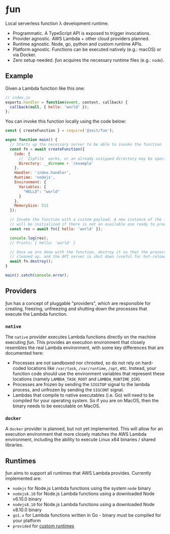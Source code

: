 # ƒun

Local serverless function λ development runtime.

 * Programmatic. A TypeScript API is exposed to trigger invocations.
 * Provider agnostic. AWS Lambda + other cloud providers planned.
 * Runtime agnostic. Node, go, python and custom runtime APIs.
 * Platform agnostic. Functions can be executed natively (e.g.: macOS) or via Docker.
 * Zero setup needed. ƒun acquires the necessary runtime files (e.g.: `node`).


## Example

Given a Lambda function like this one:

```js
// index.js
exports.handler = function(event, context, callback) {
  callback(null, { hello: 'world' });
};
```

You can invoke this function locally using the code below:

```js
const { createFunction } = require('@zeit/fun');

async function main() {
  // Starts up the necessary server to be able to invoke the function
  const fn = await createFunction({
    Code: {
      // `ZipFile` works, or an already unzipped directory may be specified
      Directory: __dirname + '/example'
    },
    Handler: 'index.handler',
    Runtime: 'nodejs',
    Environment: {
      Variables: {
        "HELLO": "world"
      }
    },
    MemorySize: 512
  });

  // Invoke the function with a custom payload. A new instance of the function
  // will be initialized if there is not an available one ready to process.
  const res = await fn({ hello: 'world' });

  console.log(res);
  // Prints: { hello: 'world' }

  // Once we are done with the function, destroy it so that the processes are
  // cleaned up, and the API server is shut down (useful for hot-reloading).
  await fn.destroy();
}

main().catch(console.error);
```


## Providers

ƒun has a concept of pluggable "providers", which are responsible for
creating, freezing, unfreezing and shutting down the processes that execute the
Lambda function.

### `native`

The `native` provider executes Lambda functions directly on the machine executing
ƒun. This provides an execution environment that closely resembles the
real Lambda environment, with some key differences that are documented here:

 * Processes are *not* sandboxed nor chrooted, so do not rely on hard-coded
   locations like `/var/task`, `/var/runtime`, `/opt`, etc. Instead, your
   function code should use the environment variables that represent these
   locations (namely `LAMBDA_TASK_ROOT` and `LAMBDA_RUNTIME_DIR`).
 * Processes are frozen by sending the `SIGSTOP` signal to the lambda process,
   and unfrozen by sending the `SIGCONT` signal.
 * Lambdas that compile to native executables (i.e. Go) will need to be compiled
   for your operating system. So if you are on MacOS, then the binary needs to be
   executable on MacOS.

### `docker`

A `docker` provider is planned, but not yet implemented. This will allow for an
execution environment that more closely matches the AWS Lambda environment,
including the ability to execute Linux x64 binaries / shared libraries.


## Runtimes

ƒun aims to support all runtimes that AWS Lambda provides. Currently
implemented are:

 * `nodejs` for Node.js Lambda functions using the system `node` binary
 * `nodejs6.10` for Node.js Lambda functions using a downloaded Node v6.10.0 binary
 * `nodejs8.10` for Node.js Lambda functions using a downloaded Node v8.10.0 binary
 * `go1.x` for Lambda functions written in Go - binary must be compiled for your platform
 * `provided` for [custom runtimes](https://docs.aws.amazon.com/lambda/latest/dg/runtimes-custom.html)
